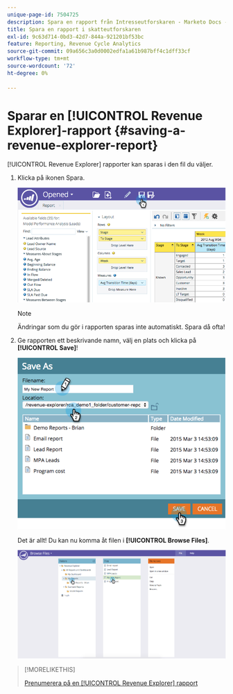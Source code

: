 ```yaml
---
unique-page-id: 7504725
description: Spara en rapport från Intresseutforskaren - Marketo Docs - produktdokumentation
title: Spara en rapport i skatteutforskaren
exl-id: 9c63d714-0bd3-42d7-844a-921201bf53bc
feature: Reporting, Revenue Cycle Analytics
source-git-commit: 09a656c3a0d0002edfa1a61b987bff4c1dff33cf
workflow-type: tm+mt
source-wordcount: '72'
ht-degree: 0%

---
```


# Sparar en [!UICONTROL Revenue Explorer]-rapport {#saving-a-revenue-explorer-report}

[!UICONTROL Revenue Explorer] rapporter kan sparas i den fil du väljer.

1. Klicka på ikonen Spara.

   ![](assets/image2015-3-25-17-3a8-3a49.png)

   >[!NOTE]
   >
   >Ändringar som du gör i rapporten sparas inte automatiskt. Spara då ofta!

1. Ge rapporten ett beskrivande namn, välj en plats och klicka på **[!UICONTROL Save]**!

   ![](assets/image2015-3-26-13-3a30-3a33.png)

   Det är allt! Du kan nu komma åt filen i **[!UICONTROL Browse Files]**.

   ![](assets/image2015-3-27-11-3a32-3a51.png)

>[!MORELIKETHIS]
>
>[Prenumerera på en [!UICONTROL Revenue Explorer] rapport](/help/marketo/product-docs/reporting/revenue-cycle-analytics/revenue-explorer/subscribe-to-a-revenue-explorer-report.md)
